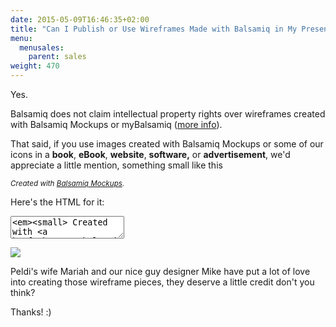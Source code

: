 ```yaml
---
date: 2015-05-09T16:46:35+02:00
title: "Can I Publish or Use Wireframes Made with Balsamiq in My Presentation / Book / Website?"
menu:
  menusales:
    parent: sales
weight: 470
---
```


Yes.

Balsamiq does not claim intellectual property rights over wireframes created with Balsamiq Mockups or myBalsamiq ([more info](https://docs.balsamiq.com/mybalsamiq/tos/#who-owns-the-ip-of-my-wireframes-and-assets)).

That said, if you use images created with Balsamiq Mockups or some of our icons in a **book**, **eBook**, **website**, **software,** or **advertisement**, we'd appreciate a little mention, something small like this

_<small>Created with [Balsamiq Mockups](https://balsamiq.com/).</small>_

Here's the HTML for it:

<textarea class="full" rows="2"><em><small> Created with <a href="https://balsamiq.com">Balsamiq Mockups</a>.</small></em></textarea>

![](https://media.balsamiq.com/img/support/sales/mariah_drawing.jpg)

Peldi's wife Mariah and our nice guy designer Mike have put a lot of love into creating those wireframe pieces, they deserve a little credit don't you think?

Thanks! :)
